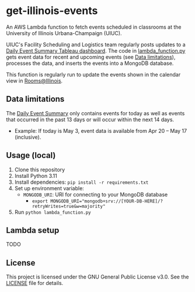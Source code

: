 # get-illinois-events

An AWS Lambda function to fetch events scheduled in classrooms at the University of Illinois Urbana-Champaign (UIUC).

UIUC's Facility Scheduling and Logistics team regularly posts updates to a [Daily Event Summary Tableau dashboard](https://operations.web.illinois.edu/events/). The code in [lambda_function.py](lambda_function.py) gets event data for recent and upcoming events (see [Data limitations](#data-limitations)), processes the data, and inserts the events into a MongoDB database.

This function is regularly run to update the events shown in the calendar view in [Rooms@Illinois](https://rooms-at-illinois.owenhay.es).

## Data limitations

The [Daily Event Summary](https://operations.web.illinois.edu/events/) only contains events for today as well as events that occurred in the past 13 days or will occur within the next 14 days.

- Example: If today is May 3, event data is available from Apr 20 – May 17 (inclusive).

## Usage (local)

1. Clone this repository
2. Install Python 3.11
3. Install dependencies: `pip install -r requirements.txt`
4. Set up environment variable:
   - `MONGODB_URI`: URI for connecting to your MongoDB database
     - `export MONGODB_URI="mongodb+srv://[YOUR-DB-HERE]/?retryWrites=true&w=majority"`
5. Run `python lambda_function.py`

## Lambda setup

TODO

## License

This project is licensed under the GNU General Public License v3.0. See the [LICENSE](LICENSE) file for details.
